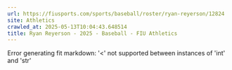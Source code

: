 ```yaml
---
url: https://fiusports.com/sports/baseball/roster/ryan-reyerson/12824
site: Athletics
crawled_at: 2025-05-13T10:04:43.648514
title: Ryan Reyerson - 2025 - Baseball - FIU Athletics
---
```


Error generating fit markdown: '<' not supported between instances of 'int' and 'str'